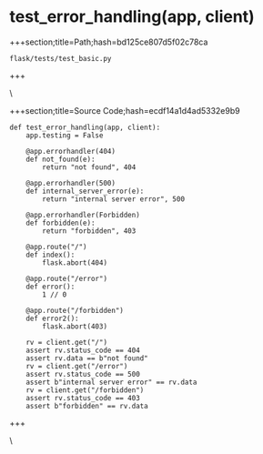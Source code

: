 



# test_error_handling(app, client)
  
+++section;title=Path;hash=bd125ce807d5f02c78ca

`flask/tests/test_basic.py`
  
+++

\
  
+++section;title=Source Code;hash=ecdf14a1d4ad5332e9b9
```
def test_error_handling(app, client):
    app.testing = False

    @app.errorhandler(404)
    def not_found(e):
        return "not found", 404

    @app.errorhandler(500)
    def internal_server_error(e):
        return "internal server error", 500

    @app.errorhandler(Forbidden)
    def forbidden(e):
        return "forbidden", 403

    @app.route("/")
    def index():
        flask.abort(404)

    @app.route("/error")
    def error():
        1 // 0

    @app.route("/forbidden")
    def error2():
        flask.abort(403)

    rv = client.get("/")
    assert rv.status_code == 404
    assert rv.data == b"not found"
    rv = client.get("/error")
    assert rv.status_code == 500
    assert b"internal server error" == rv.data
    rv = client.get("/forbidden")
    assert rv.status_code == 403
    assert b"forbidden" == rv.data
```  
+++

\
